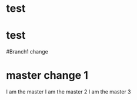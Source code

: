 # test
# test

#Branch1 change

# master change 1


I am the master
I am the master 2
I am the master 3